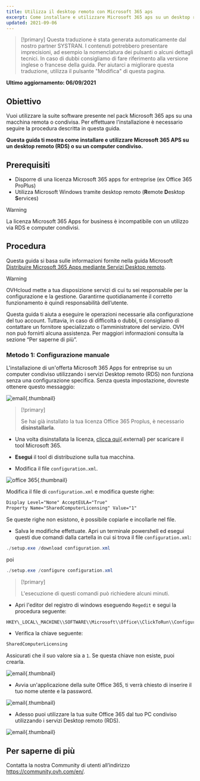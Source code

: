 ```yaml
---
title: Utilizza il desktop remoto con Microsoft 365 aps
excerpt: Come installare e utilizzare Microsoft 365 aps su un desktop remoto (RDS) o un computer condiviso
updated: 2021-09-06
---
```


> [!primary]
> Questa traduzione è stata generata automaticamente dal nostro partner SYSTRAN. I contenuti potrebbero presentare imprecisioni, ad esempio la nomenclatura dei pulsanti o alcuni dettagli tecnici. In caso di dubbi consigliamo di fare riferimento alla versione inglese o francese della guida. Per aiutarci a migliorare questa traduzione, utilizza il pulsante "Modifica" di questa pagina.
>

**Ultimo aggiornamento: 06/09/2021**

## Obiettivo

Vuoi utilizzare la suite software presente nel pack Microsoft 365 aps su una macchina remota o condivisa. Per effettuare l'installazione è necessario seguire la procedura descritta in questa guida.

**Questa guida ti mostra come installare e utilizzare Microsoft 365 APS su un desktop remoto (RDS) o su un computer condiviso.**

## Prerequisiti

- Disporre di una licenza Microsoft 365 apps for entreprise (ex Office 365 ProPlus)
- Utilizza Microsoft Windows tramite desktop remoto (**R**emote **D**esktop **S**ervices)

> [!warning]
>
> La licenza Microsoft 365 Apps for business è incompatibile con un utilizzo via RDS e computer condivisi.
> 

## Procedura

Questa guida si basa sulle informazioni fornite nella guida Microsoft [Distribuire Microsoft 365 Apps mediante Servizi Desktop remoto](https://docs.microsoft.com/it-it/deployoffice/deploy-microsoft-365-apps-remote-desktop-services).

> [!warning]
>
> OVHcloud mette a tua disposizione servizi di cui tu sei responsabile per la configurazione e la gestione. Garantirne quotidianamente il corretto funzionamento è quindi responsabilità dell’utente.
> 
> Questa guida ti aiuta a eseguire le operazioni necessarie alla configurazione del tuo account. Tuttavia, in caso di difficoltà o dubbi, ti consigliamo di contattare un fornitore specializzato o l’amministratore del servizio. OVH non può fornirti alcuna assistenza. Per maggiori informazioni consulta la sezione “Per saperne di più”.
> 

### Metodo 1: Configurazione manuale

L'installazione di un'offerta Microsoft 365 Apps for entreprise su un computer condiviso utilizzando i servizi Desktop remoto (RDS) non funziona senza una configurazione specifica. Senza questa impostazione, dovreste ottenere questo messaggio:

![email](images/4717.png){.thumbnail}

> [!primary]
>
> Se hai già installato la tua licenza Office 365 Proplus, è necessario **disinstallarla**.
>

- Una volta disinstallata la licenza, [clicca qui](https://www.microsoft.com/en-us/download/details.aspx?id=49117){.external} per scaricare il tool Microsoft 365.


- **Esegui** il tool di distribuzione sulla tua macchina.


- Modifica il file `configuration.xml`.

![office 365](images/4720.png){.thumbnail}

Modifica il file di `configuration.xml` e modifica queste righe:

```xml
Display Level="None" AcceptEULA="True"
Property Name="SharedComputerLicensing" Value="1"
```

Se queste righe non esistono, è possibile copiarle e incollarle nel file.

- Salva le modifiche effettuate. Apri un terminale powershell ed esegui questi due comandi dalla cartella in cui si trova il file `configuration.xml`:

```powershell
./setup.exe /download configuration.xml
```

poi

```powershell
./setup.exe /configure configuration.xml
```
> [!primary]
>
> L'esecuzione di questi comandi può richiedere alcuni minuti.

- Apri l'editor del registro di windows eseguendo `Regedit` e segui la procedura seguente:

```powershell
HKEY\_LOCAL\_MACHINE\\SOFTWARE\\Microsoft\\Office\\ClickToRun\\Configuration
```

- Verifica la chiave seguente:

```powershell
SharedComputerLicensing
```
Assicurati che il suo valore sia a `1`. Se questa chiave non esiste, puoi crearla.

![email](images/4723.png){.thumbnail}

- Avvia un'applicazione della suite Office 365, ti verrà chiesto di inserire il tuo nome utente e la password.

![email](images/4724.png){.thumbnail}

- Adesso puoi utilizzare la tua suite Office 365 dal tuo PC condiviso utilizzando i servizi Desktop remoto (RDS).

![email](images/4726.png){.thumbnail}

## Per saperne di più

Contatta la nostra Community di utenti all’indirizzo <https://community.ovh.com/en/>.
